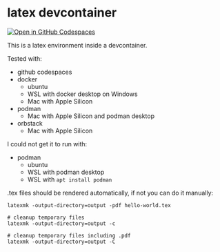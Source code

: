 # latex devcontainer

[![Open in GitHub Codespaces](https://github.com/codespaces/badge.svg)](https://codespaces.new/SimonHaas/latex-devcontainer?quickstart=1)

This is a latex environment inside a devcontainer.

Tested with:
- github codespaces
- docker
    - ubuntu
    - WSL with docker desktop on Windows
    - Mac with Apple Silicon
- podman
    - Mac with Apple Silicon and podman desktop
- orbstack
    - Mac with Apple Silicon

I could not get it to run with:
- podman
    - ubuntu
    - WSL with podman desktop
    - WSL with `apt install podman`

.tex files should be rendered automatically, if not you can do it manually:

``` shell
latexmk -output-directory=output -pdf hello-world.tex

# cleanup temporary files
latexmk -output-directory=output -c

# cleanup temporary files including .pdf
latexmk -output-directory=output -C
```
